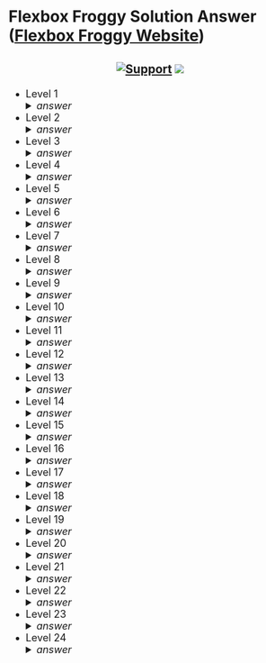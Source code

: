 # Flexbox Froggy Solution Answer<br> ([Flexbox Froggy Website](https://flexboxfroggy.com/))

<h2 align="center">

[![Support](https://img.shields.io/badge/Ko--fi-F16061?style=plastic&logo=ko-fi&logoColor=white)](https://ko-fi.com/jeffersonfed)
[![](https://komarev.com/ghpvc/?username=jeffersonfed&label=Profile%20Visits&color=blue&style=plastic)](https://github.com/jeffersonfed/css-diner-solution)
</h2>

<ul style="font-size:18px">
    <li>Level 1
        <details>
            <summary>
                <i>answer</i>
            </summary>
            justify-content: flex-end;
        </details>
    </li>
    <li>Level 2
        <details>
            <summary>
                <i>answer</i>
            </summary>
            justify-content: center;
        </details>
    </li>
    <li>Level 3
        <details>
            <summary>
                <i>answer</i>
            </summary>
            justify-content: space-around;
        </details>
    </li>
    <li>Level 4
        <details>
            <summary>
                <i>answer</i>
            </summary>
            justify-content: space-between;
        </details>
    </li>
    <li>Level 5
        <details>
            <summary>
                <i>answer</i>
            </summary>
            align-items: flex-end;
        </details>
    </li>
    <li>Level 6
        <details>
            <summary>
                <i>answer</i>
            </summary>
            justify-content: center;<br>align-items: center;
        </details>
    </li>
    <li>Level 7
        <details>
            <summary>
                <i>answer</i>
            </summary>
            justify-content: space-around;<br>align-items: flex-end;
        </details>
    </li>
    <li>Level 8
        <details>
            <summary>
                <i>answer</i>
            </summary>
            flex-direction: row-reverse;
        </details>
    </li>
    <li>Level 9
        <details>
            <summary>
                <i>answer</i>
            </summary>
            flex-direction: column;
        </details>
    </li>
    <li>Level 10
        <details>
            <summary>
                <i>answer</i>
            </summary>
            flex-direction: row-reverse;<br>justify-content: flex-end;
        </details>
    </li>
    <li>Level 11
        <details>
            <summary>
                <i>answer</i>
            </summary>
            flex-direction: column;<br>justify-content: flex-end;
        </details>
    </li>
    <li>Level 12
        <details>
            <summary>
                <i>answer</i>
            </summary>
            flex-direction: column-reverse;<br>justify-content: space-between;
        </details>
    </li>
    <li>Level 13
        <details>
            <summary>
                <i>answer</i>
            </summary>
            flex-direction: row-reverse;<br>justify-content: center;<br>align-items: flex-end;
        </details>
    </li>
    <li>Level 14
        <details>
            <summary>
                <i>answer</i>
            </summary>
            order: 3;
        </details>
    </li>
    <li>Level 15
        <details>
            <summary>
                <i>answer</i>
            </summary>
            order: -2;
        </details>
    </li>
    <li>Level 16
        <details>
            <summary>
                <i>answer</i>
            </summary>
            align-self: flex-end;
        </details>
    </li>
    <li>Level 17
        <details>
            <summary>
                <i>answer</i>
            </summary>
            order: 1;<br>align-self: flex-end;
        </details>
    </li>
    <li>Level 18
        <details>
            <summary>
                <i>answer</i>
            </summary>
            flex-wrap: wrap;
        </details>
    </li>
    <li>Level 19
        <details>
            <summary>
                <i>answer</i>
            </summary>
            flex-direction: column;<br>flex-wrap: wrap;
        </details>
    </li>
    <li>Level 20
        <details>
            <summary>
                <i>answer</i>
            </summary>
            flex-flow: column wrap;
        </details>
    </li>
    <li>Level 21
        <details>
            <summary>
                <i>answer</i>
            </summary>
            align-content: flex-start;
        </details>
    </li>
    <li>Level 22
        <details>
            <summary>
                <i>answer</i>
            </summary>
            align-content: flex-end;
        </details>
    </li>
    <li>Level 23
        <details>
            <summary>
                <i>answer</i>
            </summary>
            flex-direction: column-reverse;<br>align-content: center;
        </details>
    </li>
    <li>Level 24
        <details>
            <summary>
                <i>answer</i>
            </summary>
            flex-direction: column-reverse;<br>
            flex-wrap: wrap-reverse;<br>
            justify-content: center;<br>
            align-content: space-between;
        </details>
    </li>
</ul>